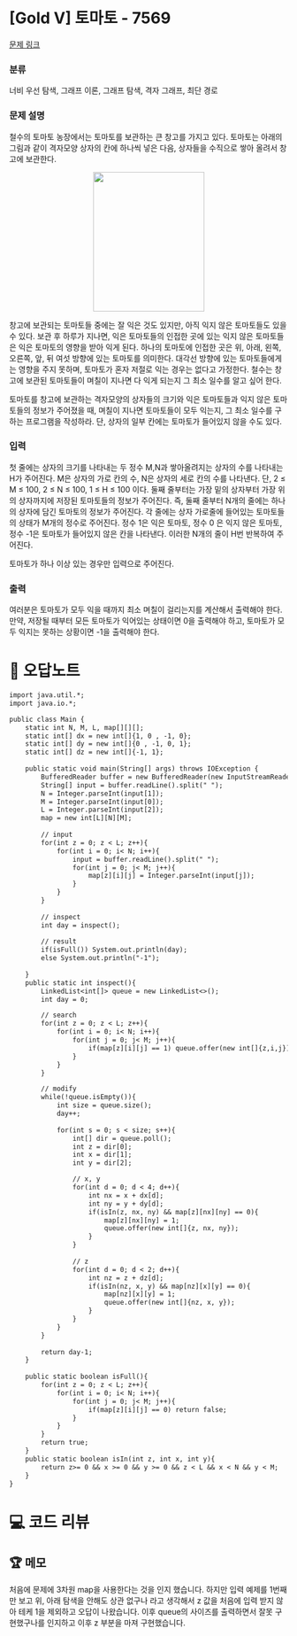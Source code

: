 # [Gold V] 토마토 - 7569 

[문제 링크](https://www.acmicpc.net/problem/7569) 

### 분류

너비 우선 탐색, 그래프 이론, 그래프 탐색, 격자 그래프, 최단 경로

### 문제 설명

<p>철수의 토마토 농장에서는 토마토를 보관하는 큰 창고를 가지고 있다. 토마토는 아래의 그림과 같이 격자모양 상자의 칸에 하나씩 넣은 다음, 상자들을 수직으로 쌓아 올려서 창고에 보관한다.</p>

<p style="text-align: center;"><img alt="" src="https://onlinejudgeimages.s3-ap-northeast-1.amazonaws.comhttps://u.acmicpc.net/c3f3343d-c291-40a9-9fe3-59f792a8cae9/Screen%20Shot%202021-06-22%20at%202.49.11%20PM.png" style="width: 201px; height: 252px;"></p>

<p>창고에 보관되는 토마토들 중에는 잘 익은 것도 있지만, 아직 익지 않은 토마토들도 있을 수 있다. 보관 후 하루가 지나면, 익은 토마토들의 인접한 곳에 있는 익지 않은 토마토들은 익은 토마토의 영향을 받아 익게 된다. 하나의 토마토에 인접한 곳은 위, 아래, 왼쪽, 오른쪽, 앞, 뒤 여섯 방향에 있는 토마토를 의미한다. 대각선 방향에 있는 토마토들에게는 영향을 주지 못하며, 토마토가 혼자 저절로 익는 경우는 없다고 가정한다. 철수는 창고에 보관된 토마토들이 며칠이 지나면 다 익게 되는지 그 최소 일수를 알고 싶어 한다.</p>

<p>토마토를 창고에 보관하는 격자모양의 상자들의 크기와 익은 토마토들과 익지 않은 토마토들의 정보가 주어졌을 때, 며칠이 지나면 토마토들이 모두 익는지, 그 최소 일수를 구하는 프로그램을 작성하라. 단, 상자의 일부 칸에는 토마토가 들어있지 않을 수도 있다.</p>

### 입력 

 <p>첫 줄에는 상자의 크기를 나타내는 두 정수 M,N과 쌓아올려지는 상자의 수를 나타내는 H가 주어진다. M은 상자의 가로 칸의 수, N은 상자의 세로 칸의 수를 나타낸다. 단, 2 ≤ M ≤ 100, 2 ≤ N ≤ 100, 1 ≤ H ≤ 100 이다. 둘째 줄부터는 가장 밑의 상자부터 가장 위의 상자까지에 저장된 토마토들의 정보가 주어진다. 즉, 둘째 줄부터 N개의 줄에는 하나의 상자에 담긴 토마토의 정보가 주어진다. 각 줄에는 상자 가로줄에 들어있는 토마토들의 상태가 M개의 정수로 주어진다. 정수 1은 익은 토마토, 정수 0 은 익지 않은 토마토, 정수 -1은 토마토가 들어있지 않은 칸을 나타낸다. 이러한 N개의 줄이 H번 반복하여 주어진다.</p>

<p>토마토가 하나 이상 있는 경우만 입력으로 주어진다.</p>

### 출력 

 <p>여러분은 토마토가 모두 익을 때까지 최소 며칠이 걸리는지를 계산해서 출력해야 한다. 만약, 저장될 때부터 모든 토마토가 익어있는 상태이면 0을 출력해야 하고, 토마토가 모두 익지는 못하는 상황이면 -1을 출력해야 한다.</p>



#  🚀  오답노트 

```diff
import java.util.*;
import java.io.*;

public class Main {
    static int N, M, L, map[][][];
    static int[] dx = new int[]{1, 0 , -1, 0};
    static int[] dy = new int[]{0 , -1, 0, 1};
    static int[] dz = new int[]{-1, 1};
    
    public static void main(String[] args) throws IOException {
        BufferedReader buffer = new BufferedReader(new InputStreamReader(System.in));
        String[] input = buffer.readLine().split(" ");
        N = Integer.parseInt(input[1]);
        M = Integer.parseInt(input[0]);
        L = Integer.parseInt(input[2]);
        map = new int[L][N][M];
        
        // input
        for(int z = 0; z < L; z++){        
            for(int i = 0; i< N; i++){
                input = buffer.readLine().split(" ");
                for(int j = 0; j< M; j++){            
                    map[z][i][j] = Integer.parseInt(input[j]);
                }
            }
        }
        
        // inspect
        int day = inspect();
        
        // result
        if(isFull()) System.out.println(day);
        else System.out.println("-1");
        
    }
    public static int inspect(){    
        LinkedList<int[]> queue = new LinkedList<>();
        int day = 0;

        // search
        for(int z = 0; z < L; z++){        
            for(int i = 0; i< N; i++){
                for(int j = 0; j< M; j++){            
                    if(map[z][i][j] == 1) queue.offer(new int[]{z,i,j});
                }
            }        
        }

        // modify
        while(!queue.isEmpty()){
            int size = queue.size();
            day++;
            
            for(int s = 0; s < size; s++){
                int[] dir = queue.poll();
                int z = dir[0];
                int x = dir[1];
                int y = dir[2];

                // x, y
                for(int d = 0; d < 4; d++){
                    int nx = x + dx[d];
                    int ny = y + dy[d];
                    if(isIn(z, nx, ny) && map[z][nx][ny] == 0){
                        map[z][nx][ny] = 1;
                        queue.offer(new int[]{z, nx, ny});
                    }
                }
                
                // z
                for(int d = 0; d < 2; d++){
                    int nz = z + dz[d];
                    if(isIn(nz, x, y) && map[nz][x][y] == 0){
                        map[nz][x][y] = 1;
                        queue.offer(new int[]{nz, x, y});
                    }
                }    
            }
        }
        
        return day-1;
    }    
    
    public static boolean isFull(){    
        for(int z = 0; z < L; z++){
            for(int i = 0; i< N; i++){
                for(int j = 0; j< M; j++){            
                    if(map[z][i][j] == 0) return false;
                }
            }            
        }
        return true;
    }
    public static boolean isIn(int z, int x, int y){
        return z>= 0 && x >= 0 && y >= 0 && z < L && x < N && y < M;
    }
}

```

# 💻 코드 리뷰




 ## 🏆 메모 

처음에 문제에 3차원 map을 사용한다는 것을 인지 했습니다. 하지만 입력 예제를 1번째만 보고 위, 아래 탐색을 안해도 상관 없구나 라고 생각해서 z 값을 처음에 입력 받지 않아 테케 1을 제외하고 오답이 나왔습니다.
이후 queue의 사이즈를 출력하면서 잘못 구현했구나를 인지하고 이후 z 부분을 마져 구현했습니다.

